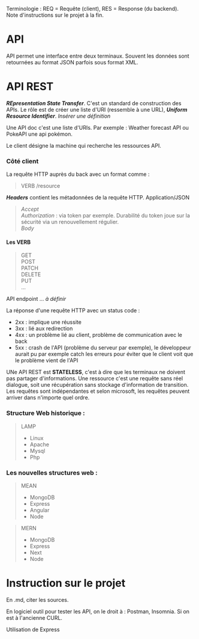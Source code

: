 Terminologie : REQ = Requête (client), RES = Response (du backend).  
Note d'instructions sur le projet à la fin.

# API
API permet une interface entre deux terminaux.
Souvent les données sont retournées au format JSON parfois sous format XML.  

# API REST
***REpresentation State Transfer***. C'est un standard de construction des APIs.
Le rôle est de créer une liste d'URI (ressemble à une URL), ***Uniform Resource Identifier***.  *Insérer une définition*
  
Une API doc c'est une liste d'URIs. Par exemple : Weather forecast API ou PokeAPI une api pokémon.  

Le client désigne la machine qui recherche les ressources API. 

### Côté client  
La requête HTTP auprès du back avec un format comme :  
> VERB /resource  

***Headers*** contient les métadonnées de la requête HTTP. Application/JSON
> *Accept*  
> *Authorization* : via token par exemple. Durabilité du token joue sur la sécurité via un renouvellement régulier.  
> *Body*  

#### Les VERB
>GET  
>POST  
>PATCH  
>DELETE  
>PUT  
>...  
  
API endpoint ... *à définir*  
  
La réponse d'une requête HTTP avec un status code :  
- 2xx : implique une réussite
- 3xx : lié  aux redirection
- 4xx : un problème lié au client, problème de communication avec le back
- 5xx : crash de l'API (problème du serveur par exemple), le développeur aurait pu par exemple catch les erreurs pour éviter que le client voit que le problème vient de l'API  

UNe API REST est **STATELESS**, c'est à dire que les terminaux ne doivent pas partager d'informations. Une ressource c'est une requête sans réel dialogue, soit une récupération sans stockage d'information de transition. Les requêtes sont indépendantes et selon microsoft, les requêtes peuvent arriver dans n'importe quel ordre.  


### Structure Web historique :  
>LAMP
>- Linux
>- Apache
>- Mysql
>- Php  

### Les nouvelles structures web :
>MEAN
> - MongoDB
> - Express
> - Angular
> - Node  

>MERN
> - MongoDB
> - Express
> - Next
> - Node  


# Instruction sur le projet
En .md, citer les sources.

En logiciel outil pour tester les API, on le droit à : Postman, Insomnia. Si on est à l'ancienne CURL.  

Utilisation de Express